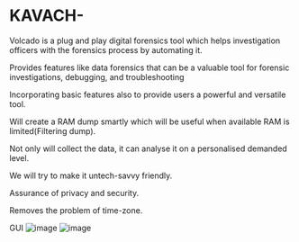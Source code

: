 # KAVACH-


Volcado is a plug and play digital forensics tool which helps investigation officers with the forensics process by automating it.

Provides features like data forensics that can be a valuable tool for forensic investigations, debugging, and troubleshooting

Incorporating basic features also to provide users a powerful and versatile tool.

Will create a RAM dump smartly which will be useful when available RAM is limited(Filtering dump).

Not only will collect the data, it can analyse it on a personalised demanded level.

We will try to make it untech-savvy friendly. 

Assurance of privacy and security.

Removes the problem of time-zone.

GUI
![image](https://user-images.githubusercontent.com/79332951/235428485-63bb3cd5-e1f5-4237-809a-edcb1acdf74e.png)
![image](https://user-images.githubusercontent.com/79332951/235428506-e3a90999-26a2-4eaf-99d2-f06f624261e3.png)
